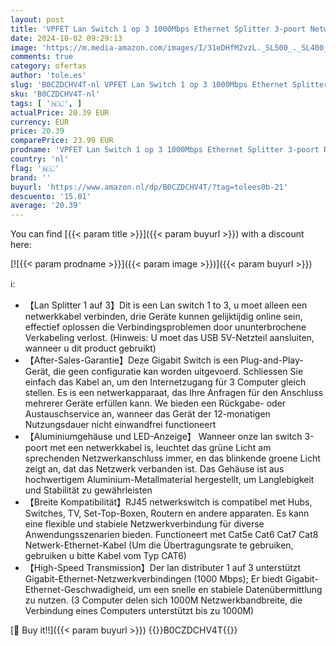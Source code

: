```yaml
---
layout: post
title: 'VPFET Lan Switch 1 op 3 1000Mbps Ethernet Splitter 3-poort Netwerkverdeler Gigabit Switch met Type-C Power Cable RJ45 Netwerkverdeler voor Cat5/5e/6/7/8'
date: 2024-10-02 09:29:13
image: 'https://m.media-amazon.com/images/I/31eDHfM2vzL._SL500_._SL400_.jpg'
comments: true
category: ofertas
author: 'tole.es'
slug: 'B0CZDCHV4T-nl VPFET Lan Switch 1 op 3 1000Mbps Ethernet Splitter 3-poort...'
sku: 'B0CZDCHV4T-nl'
tags: [ '🇳🇱', ]
actualPrice: 20.39 EUR
currency: EUR
price: 20.39
comparePrice: 23.99 EUR
prodname: 'VPFET Lan Switch 1 op 3 1000Mbps Ethernet Splitter 3-poort Netwerkverdeler Gigabit Switch met Type-C Power Cable RJ45 Netwerkverdeler voor Cat5/5e/6/7/8'
country: 'nl'
flag: '🇳🇱'
brand: ''
buyurl: 'https://www.amazon.nl/dp/B0CZDCHV4T/?tag=tolees0b-21'
descuento: '15.01'
average: '20.39'
---
```


You can find [{{< param title >}}]({{< param buyurl >}}) with a discount here:

[![{{< param prodname >}}]({{< param image >}})]({{< param buyurl >}})

ℹ️:

- 【Lan Splitter 1 auf 3】Dit is een Lan switch 1 to 3, u moet alleen een netwerkkabel verbinden, drie Geräte kunnen gelijktijdig online sein, effectief oplossen die Verbindingsproblemen door ununterbrochene Verkabeling verlost. (Hinweis: U moet das USB 5V-Netzteil aansluiten, wanneer u dit product gebruikt)
- 【After-Sales-Garantie】Deze Gigabit Switch is een Plug-and-Play-Gerät, die geen configuratie kan worden uitgevoerd. Schliessen Sie einfach das Kabel an, um den Internetzugang für 3 Computer gleich stellen. Es is een netwerkapparaat, das Ihre Anfragen für den Anschluss mehrerer Geräte erfüllen kann. We bieden een Rückgabe- oder Austauschservice an, wanneer das Gerät der 12-monatigen Nutzungsdauer nicht einwandfrei functioneert
- 【Aluminiumgehäuse und LED-Anzeige】 Wanneer onze lan switch 3-poort met een netwerkkabel is, leuchtet das grüne Licht am sprechenden Netzwerkanschluss immer, en das blinkende groene Licht zeigt an, dat das Netzwerk verbanden ist. Das Gehäuse ist aus hochwertigem Aluminium-Metallmaterial hergestellt, um Langlebigkeit und Stabilität zu gewährleisten
- 【Breite Kompatibilität】RJ45 netwerkswitch is compatibel met Hubs, Switches, TV, Set-Top-Boxen, Routern en andere apparaten. Es kann eine flexible und stabiele Netzwerkverbindung für diverse Anwendungsszenarien bieden. Functioneert met Cat5e Cat6 Cat7 Cat8 Netwerk-Ethernet-Kabel (Um die Übertragungsrate te gebruiken, gebruiken u bitte Kabel vom Typ CAT6)
- 【High-Speed Transmission】Der lan distributer 1 auf 3 unterstützt Gigabit-Ethernet-Netzwerkverbindingen (1000 Mbps); Er biedt Gigabit-Ethernet-Geschwadigheid, um een snelle en stabiele Datenübermittlung zu nutzen. (3 Computer delen sich 1000M Netzwerkbandbreite, die Verbindung eines Computers unterstützt bis zu 1000M)

[🛒 Buy it!!]({{< param buyurl >}})
{{<world>}}B0CZDCHV4T{{</world>}}
